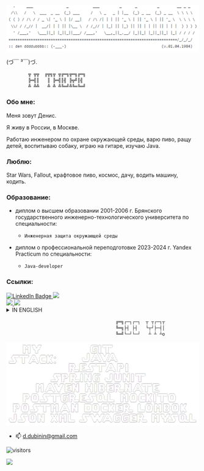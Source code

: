 <!--
      .     ___               _           ___         _      _         _        __ _ _
     /\\   /   \  ___  _ __  (_) ___     /   \ _   _ | |__  (_) _ __  (_) _ __  \ \ \ \
    ( ( ) / /\ / / _ \| '_ \ | |/ __|   / /\ /| | | || '_ \ | || '_ \ | || '_ \  \ \ \ \
     \\/ / /_// |  __/| | | || |\__ \  / /_// | |_| || |_) || || | | || || | | |  ) ) ) )
      ' /___,'   \___||_| |_||_||___/ /___,'   \__,_||_.__/ |_||_| |_||_||_| |_| / / / /
    ============================================================================/_/_/_/
    :: den ddddubbbb:: (-___-)                                           (v.01.04.1984)
-->

<p align="center"><img src=https://github.com/ddddubbbb/ddddubbbb/blob/main/banner2.png/></p>

 (づ￣ ³￣)づ.

    		╦ ╦╦  ╔╦╗╦ ╦╔═╗╦═╗╔═╗  
			╠═╣║   ║ ╠═╣║╣ ╠╦╝║╣   
			╩ ╩╩   ╩ ╩ ╩╚═╝╩╚═╚═╝


### Обо мне:
 Меня зовут Денис. 
 
 Я живу в России, в Москве.
 
 Работаю инженером по охране окружающей среды, варю пиво, ращу детей, воспитываю собаку, играю на гитаре, изучаю Java. 

### Люблю:
 Star Wars, Fallout, крафтовое пиво, космос, дачу, водить машину, кодить.

### Образование:
 * диплом о высшем образовании 2001-2006 г. Брянского государственного инженерно-технологического университета по специальности:
	  * `Инженерная защита окружающей среды`

* диплом о профессиональной переподготовке 2023-2024 г. Yandex Practicum по специальности:
	* `Java-developer` 


### Ссылки:

 <div id="badges">
  <a href="https://www.linkedin.com/in/%D0%B4%D0%B5%D0%BD%D0%B8%D1%81-%D0%B4%D1%83%D0%B1%D0%B8%D0%BD%D0%B8%D0%BD-b79ba4a4?lipi=urn%3Ali%3Apage%3Ad_flagship3_profile_view_base_contact_details%3BUc2yi%2BzsRAqpNK9vn6ZskQ%3D%3D">
    <img src="https://img.shields.io/badge/linkedin-black?logo=linkedin&logoColor=white&style=for-the-badge" alt="LinkedIn Badge"/>
  </a>
  <a href="https://t.me/dendubden">
    <img src="https://img.shields.io/badge/Telegram-black?logo=telegram&logoColor=white&style=for-the-badge"/>
  </a>
</div>


<div id="badges">
  <a href="https://t.me/oldstarwars">
    <img src="https://img.shields.io/badge/@oldstarwars-white?logo=telegram&logoColor=black&style=for-the-badge"/>
  </a>
  <a href="https://t.me/pa_hoppy_12">
    <img src="https://img.shields.io/badge/@pa_hoppy_12-white?logo=telegram&logoColor=black&style=for-the-badge"/>
  </a>
</div>



<details> <summary> IN ENGLISH </summary>  
	
### About me:
My name is Den. 

I live in Russia, in Moscow.

I work as an environmental engineer, brew beer, raise children, walk my dog, play guitar, study Java. 

### Love:
Star Wars, Fallout, craft beer,  cosmic space, dacha, drive a car, coding.

### Education:
 * Diploma of Higher Education in Bryansk State University of Engineering and Technology (2001-2006), specialty:
	* `Environmental engineering science`

* diploma of professional retraining in Yandex Practicum (2023-2024), specialty:
	 * `Java-developer` 


### Links:
 <div id="badges">
  <a href="https://www.linkedin.com/in/%D0%B4%D0%B5%D0%BD%D0%B8%D1%81-%D0%B4%D1%83%D0%B1%D0%B8%D0%BD%D0%B8%D0%BD-b79ba4a4?lipi=urn%3Ali%3Apage%3Ad_flagship3_profile_view_base_contact_details%3BUc2yi%2BzsRAqpNK9vn6ZskQ%3D%3D">
    <img src="https://img.shields.io/badge/linkedin-black?logo=linkedin&logoColor=white&style=for-the-badge" alt="LinkedIn Badge"/>
  </a>
  <a href="https://t.me/dendubden">
    <img src="https://img.shields.io/badge/Telegram-black?logo=telegram&logoColor=white&style=for-the-badge"/>
  </a>
</div>


<div id="badges">
  <a href="https://t.me/oldstarwars">
    <img src="https://img.shields.io/badge/@oldstarwars-white?logo=telegram&logoColor=black&style=for-the-badge"/>
  </a>
  <a href="https://t.me/pa_hoppy_12">
    <img src="https://img.shields.io/badge/@pa_hoppy_12-white?logo=telegram&logoColor=black&style=for-the-badge"/>
  </a>
</div>

</details>


                                            ╔═╗┌─┐┌─┐  ┬ ┬┌─┐┬
                                            ╚═╗├┤ ├┤   └┬┘├─┤│
                                            ╚═╝└─┘└─┘   ┴ ┴ ┴o

    				               
<p align="center"><img src=https://github.com/ddddubbbb/ddddubbbb/blob/main/banner.png/></p>




- 📫 d.dubinin@gmail.com
  

![visitors](https://vbr.nathanchung.dev/badge?page_id=ddddubbbb.ddddubbbb&color=black)


![](https://github-profile-summary-cards.vercel.app/api/cards/profile-details?username=ddddubbbb&theme=black_dark)

<!--
**ddddubbbb/ddddubbbb** is a ✨ _special_ ✨ repository because its `README.md` (this file) appears on your GitHub profile.

Here are some ideas to get you started:

- 🔭 I’m currently working on ...
- 🌱 I’m currently learning ...
- 👯 I’m looking to collaborate on ...
- 🤔 I’m looking for help with ...
- 💬 Ask me about ...
- 📫 How to reach me: ...
- 😄 Pronouns: ...
- ⚡ Fun fact: ...
-->
